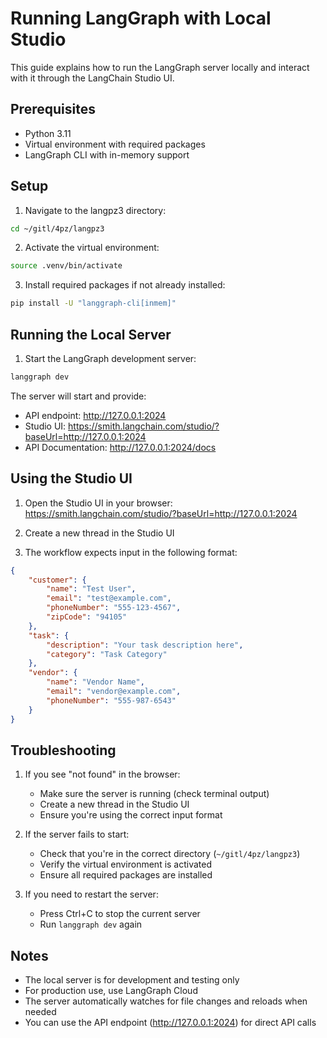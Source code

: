 # Running LangGraph with Local Studio

This guide explains how to run the LangGraph server locally and interact with it through the LangChain Studio UI.

## Prerequisites

- Python 3.11
- Virtual environment with required packages
- LangGraph CLI with in-memory support

## Setup

1. Navigate to the langpz3 directory:
```bash
cd ~/gitl/4pz/langpz3
```

2. Activate the virtual environment:
```bash
source .venv/bin/activate
```

3. Install required packages if not already installed:
```bash
pip install -U "langgraph-cli[inmem]"
```

## Running the Local Server

1. Start the LangGraph development server:
```bash
langgraph dev
```

The server will start and provide:
- API endpoint: http://127.0.0.1:2024
- Studio UI: https://smith.langchain.com/studio/?baseUrl=http://127.0.0.1:2024
- API Documentation: http://127.0.0.1:2024/docs

## Using the Studio UI

1. Open the Studio UI in your browser:
   https://smith.langchain.com/studio/?baseUrl=http://127.0.0.1:2024

2. Create a new thread in the Studio UI

3. The workflow expects input in the following format:
```json
{
    "customer": {
        "name": "Test User",
        "email": "test@example.com",
        "phoneNumber": "555-123-4567",
        "zipCode": "94105"
    },
    "task": {
        "description": "Your task description here",
        "category": "Task Category"
    },
    "vendor": {
        "name": "Vendor Name",
        "email": "vendor@example.com",
        "phoneNumber": "555-987-6543"
    }
}
```

## Troubleshooting

1. If you see "not found" in the browser:
   - Make sure the server is running (check terminal output)
   - Create a new thread in the Studio UI
   - Ensure you're using the correct input format

2. If the server fails to start:
   - Check that you're in the correct directory (`~/gitl/4pz/langpz3`)
   - Verify the virtual environment is activated
   - Ensure all required packages are installed

3. If you need to restart the server:
   - Press Ctrl+C to stop the current server
   - Run `langgraph dev` again

## Notes

- The local server is for development and testing only
- For production use, use LangGraph Cloud
- The server automatically watches for file changes and reloads when needed
- You can use the API endpoint (http://127.0.0.1:2024) for direct API calls 